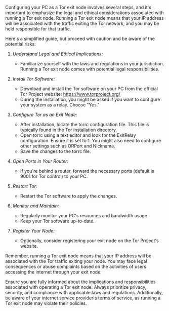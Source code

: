Configuring your PC as a Tor exit node involves several steps, and it's important to emphasize the legal and ethical considerations associated with running a Tor exit node. Running a Tor exit node means that your IP address will be associated with the traffic exiting the Tor network, and you may be held responsible for that traffic.

Here's a simplified guide, but proceed with caution and be aware of the potential risks:

1. *Understand Legal and Ethical Implications:*
   - Familiarize yourself with the laws and regulations in your jurisdiction. Running a Tor exit node comes with potential legal responsibilities.

2. *Install Tor Software:*
   - Download and install the Tor software on your PC from the official Tor Project website: https://www.torproject.org/
   - During the installation, you might be asked if you want to configure your system as a relay. Choose "Yes."

3. *Configure Tor as an Exit Node:*
   - After installation, locate the torrc configuration file. This file is typically found in the Tor installation directory.
   - Open torrc using a text editor and look for the ExitRelay configuration. Ensure it is set to 1. You might also need to configure other settings such as ORPort and Nickname.
   - Save the changes to the torrc file.

4. *Open Ports in Your Router:*
   - If you're behind a router, forward the necessary ports (default is 9001 for Tor control) to your PC.

5. *Restart Tor:*
   - Restart the Tor software to apply the changes.

6. *Monitor and Maintain:*
   - Regularly monitor your PC's resources and bandwidth usage.
   - Keep your Tor software up-to-date.

7. *Register Your Node:*
   - Optionally, consider registering your exit node on the Tor Project's website.

Remember, running a Tor exit node means that your IP address will be associated with the Tor traffic exiting your node. You may face legal consequences or abuse complaints based on the activities of users accessing the internet through your exit node.

Ensure you are fully informed about the implications and responsibilities associated with operating a Tor exit node. Always prioritize privacy, security, and compliance with applicable laws and regulations. Additionally, be aware of your internet service provider's terms of service, as running a Tor exit node may violate their policies.


